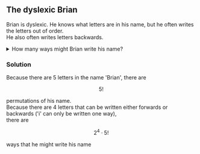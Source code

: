 ## The dyslexic Brian
Brian is dyslexic.  He knows what letters are in his name, but he often writes the letters out of order.  
He also often writes letters backwards.  
<details><summary>How many ways might Brian write his name?</summary>
$5! \cdot 2^4$</details>

### Solution
Because there are $5$ letters in the name 'Brian', there are
```math
5!
```
permutations of his name.  
Because there are $4$ letters that can be written either forwards or backwards ('i' can only be written one way),  
there are
```math
2^4 \cdot 5!
```
ways that he might write his name

